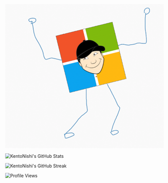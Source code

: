 ![Kento](/kento.png)

![KentoNishi's GitHub Stats](https://github-readme-stats.vercel.app/api?username=KentoNishi&show_icons=true)

![KentoNishi's GitHub Streak](https://github-readme-streak-stats.herokuapp.com/?user=KentoNishi)

![Profile Views](https://komarev.com/ghpvc/?username=KentoNishi)
